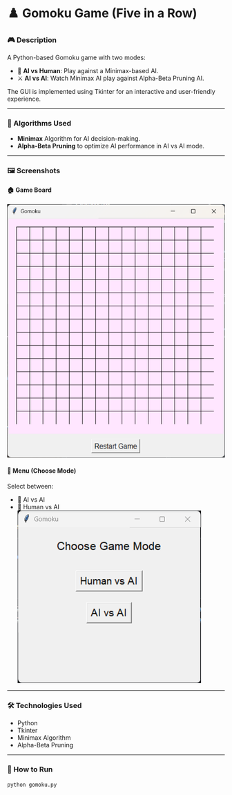 # ♟️ Gomoku Game (Five in a Row)

### 🎮 Description
A Python-based Gomoku game with two modes:
- 🧠 **AI vs Human**: Play against a Minimax-based AI.
- ⚔️ **AI vs AI**: Watch Minimax AI play against Alpha-Beta Pruning AI.

The GUI is implemented using Tkinter for an interactive and user-friendly experience.

---

### 🧠 Algorithms Used

- **Minimax** Algorithm for AI decision-making.
- **Alpha-Beta Pruning** to optimize AI performance in AI vs AI mode.

---

### 🖼️ Screenshots

#### 🏠 Game Board
![Gameplay](assets/gameplay.png)

####   🧩 Menu (Choose Mode)

Select between:
- 🤖 AI vs AI
- 🧍 Human vs AI
![Choose Mode](assets/menu.png)

---

### 🛠️ Technologies Used

- Python
- Tkinter
- Minimax Algorithm
- Alpha-Beta Pruning

---

### 🚀 How to Run

```bash
python gomoku.py
